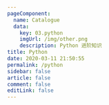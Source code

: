 ```yaml
---
pageComponent: 
  name: Catalogue
  data: 
    key: 03.python
    imgUrl: /img/other.png
    description: Python 进阶知识
title: Python
date: 2020-03-11 21:50:55
permalink: /python
sidebar: false
article: false
comment: false
editLink: false
---
```


